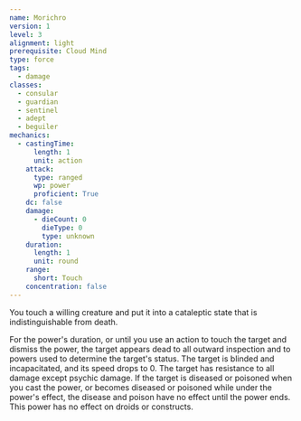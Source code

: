 ```yaml
---
name: Morichro
version: 1
level: 3
alignment: light
prerequisite: Cloud Mind
type: force
tags:
  - damage
classes:
  - consular
  - guardian
  - sentinel
  - adept
  - beguiler
mechanics:
  - castingTime:
      length: 1
      unit: action
    attack:
      type: ranged
      wp: power
      proficient: True
    dc: false
    damage:
      - dieCount: 0
        dieType: 0
        type: unknown
    duration:
      length: 1
      unit: round
    range:
      short: Touch
    concentration: false
---
```

You touch a willing creature and put it into a cataleptic state that is indistinguishable from death. 

For the power's duration, or until you use an action to touch the target and dismiss the power, the target appears dead to all outward inspection and to powers used to determine the target's status. The target is blinded and incapacitated, and its speed drops to 0. The target has resistance to all damage except psychic damage. If the target is diseased or poisoned when you cast the power, or becomes diseased or poisoned while under the power's effect, the disease and poison have no effect until the power ends. This power has no effect on droids or constructs.
    